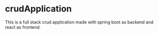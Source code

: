 # crudApplication
This is a full stack crud application made with spring boot as backend and react as frontend.
